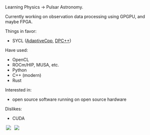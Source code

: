 Learning Physics -> Pulsar Astronomy. 

Currently working on observation data processing using GPGPU, and maybe FPGA.

Things in favor:
* SYCL ([AdaptiveCpp](https://github.com/AdaptiveCpp/AdaptiveCpp), [DPC++](https://github.com/intel/llvm/))

Have used:
* OpenCL
* ROCm/HIP, MUSA, etc.
* Python
* C++ (modern)
* Rust

Interested in:
* open source software running on open source hardware

Dislikes:
* CUDA

<p>
<img style="margin: auto 0.233em" src="https://github-readme-stats.vercel.app/api?username=fxzjshm&include_all_commits=true&show_icons=true&bg_color=00000000&hide_rank=true" />
<img style="margin: auto 0.233em" src="https://github-readme-stats.vercel.app/api/top-langs/?username=fxzjshm&hide=css,html,javascript,m4&layout=compact&bg_color=00000000&card_width=333" />
</p>
